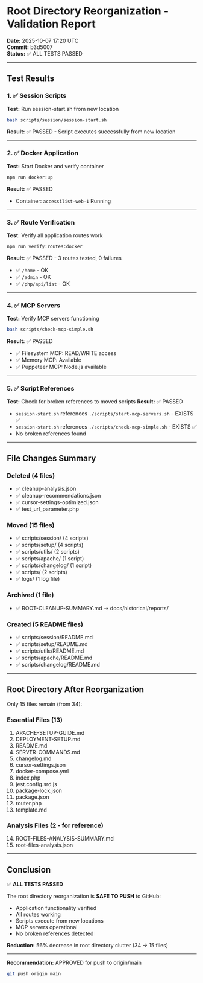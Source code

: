# Root Directory Reorganization - Validation Report

**Date:** 2025-10-07 17:20 UTC  
**Commit:** b3d5007  
**Status:** ✅ ALL TESTS PASSED

---

## Test Results

### 1. ✅ Session Scripts
**Test:** Run session-start.sh from new location
```bash
bash scripts/session/session-start.sh
```
**Result:** ✅ PASSED - Script executes successfully from new location

---

### 2. ✅ Docker Application
**Test:** Start Docker and verify container
```bash
npm run docker:up
```
**Result:** ✅ PASSED
- Container: `accessilist-web-1` Running

---

### 3. ✅ Route Verification
**Test:** Verify all application routes work
```bash
npm run verify:routes:docker
```
**Result:** ✅ PASSED - 3 routes tested, 0 failures
- ✅ `/home` - OK
- ✅ `/admin` - OK  
- ✅ `/php/api/list` - OK

---

### 4. ✅ MCP Servers
**Test:** Verify MCP servers functioning
```bash
bash scripts/check-mcp-simple.sh
```
**Result:** ✅ PASSED
- ✅ Filesystem MCP: READ/WRITE access
- ✅ Memory MCP: Available
- ✅ Puppeteer MCP: Node.js available

---

### 5. ✅ Script References
**Test:** Check for broken references to moved scripts
**Result:** ✅ PASSED
- `session-start.sh` references `./scripts/start-mcp-servers.sh` - EXISTS ✅
- `session-start.sh` references `./scripts/check-mcp-simple.sh` - EXISTS ✅
- No broken references found

---

## File Changes Summary

### Deleted (4 files)
- ✅ cleanup-analysis.json
- ✅ cleanup-recommendations.json
- ✅ cursor-settings-optimized.json
- ✅ test_url_parameter.php

### Moved (15 files)
- ✅ scripts/session/ (4 scripts)
- ✅ scripts/setup/ (4 scripts)
- ✅ scripts/utils/ (2 scripts)
- ✅ scripts/apache/ (1 script)
- ✅ scripts/changelog/ (1 script)
- ✅ scripts/ (2 scripts)
- ✅ logs/ (1 log file)

### Archived (1 file)
- ✅ ROOT-CLEANUP-SUMMARY.md → docs/historical/reports/

### Created (5 README files)
- ✅ scripts/session/README.md
- ✅ scripts/setup/README.md
- ✅ scripts/utils/README.md
- ✅ scripts/apache/README.md
- ✅ scripts/changelog/README.md

---

## Root Directory After Reorganization

Only 15 files remain (from 34):

### Essential Files (13)
1. APACHE-SETUP-GUIDE.md
2. DEPLOYMENT-SETUP.md
3. README.md
4. SERVER-COMMANDS.md
5. changelog.md
6. cursor-settings.json
7. docker-compose.yml
8. index.php
9. jest.config.srd.js
10. package-lock.json
11. package.json
12. router.php
13. template.md

### Analysis Files (2 - for reference)
14. ROOT-FILES-ANALYSIS-SUMMARY.md
15. root-files-analysis.json

---

## Conclusion

✅ **ALL TESTS PASSED**

The root directory reorganization is **SAFE TO PUSH** to GitHub:
- Application functionality verified
- All routes working
- Scripts execute from new locations
- MCP servers operational
- No broken references detected

**Reduction:** 56% decrease in root directory clutter (34 → 15 files)

---

**Recommendation:** APPROVED for push to origin/main

```bash
git push origin main
```
